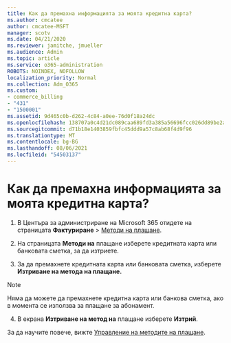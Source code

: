 ```yaml
---
title: Как да премахна информацията за моята кредитна карта?
ms.author: cmcatee
author: cmcatee-MSFT
manager: scotv
ms.date: 04/21/2020
ms.reviewer: jamitche, jmueller
ms.audience: Admin
ms.topic: article
ms.service: o365-administration
ROBOTS: NOINDEX, NOFOLLOW
localization_priority: Normal
ms.collection: Adm_O365
ms.custom:
- commerce_billing
- "431"
- "1500001"
ms.assetid: 9d465c0b-d262-4c84-a0ee-76d0f18a24dc
ms.openlocfilehash: 138707a0c4d21dc089caa689fd3a385a56696fcc026dd89be2afaf069a1d2b73
ms.sourcegitcommit: d71b18e1403859fbfc45ddd9a57c8ab68f4d9f96
ms.translationtype: MT
ms.contentlocale: bg-BG
ms.lasthandoff: 08/06/2021
ms.locfileid: "54503137"
---
```

# <a name="how-do-i-remove-my-credit-card-information"></a>Как да премахна информацията за моята кредитна карта?

1. В Центъра за администриране на Microsoft 365 отидете на страницата **Фактуриране** \> [Методи на плащане](https://go.microsoft.com/fwlink/p/?linkid=2018806).

2. На страницата **Методи на** плащане изберете кредитната карта или банковата сметка, за да изтриете.

3. За да премахнете кредитната карта или банковата сметка, изберете **Изтриване на метода на плащане.**

> [!NOTE]
> Няма да можете да премахнете кредитна карта или банкова сметка, ако в момента се използва за плащане за абонамент.

4. В екрана **Изтриване на метод на** плащане изберете **Изтрий**.

За да научите повече, вижте [Управление на методите на плащане](/microsoft-365/commerce/billing-and-payments/manage-payment-methods).